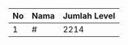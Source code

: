 | No | Nama            | Jumlah Level |
|----|-----------------|--------------|
| 1  | #    |    2214        |

